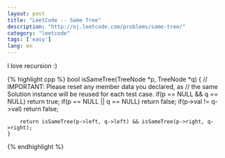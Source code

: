 ```yaml
---
layout: post
title: "LeetCode -- Same Tree"
description: "http://oj.leetcode.com/problems/same-tree/"
category: "leetcode"
tags: ['easy']
lang: en
---
```


I love recursion :)

{% highlight cpp %}
    bool isSameTree(TreeNode *p, TreeNode *q) {
        // IMPORTANT: Please reset any member data you declared, as
        // the same Solution instance will be reused for each test case.
        if(p == NULL && q == NULL) return true;
        if(p == NULL || q == NULL) return false;
        if(p->val != q->val) return false;
        
        return isSameTree(p->left, q->left) && isSameTree(p->right, q->right);
    }
{% endhighlight %}
